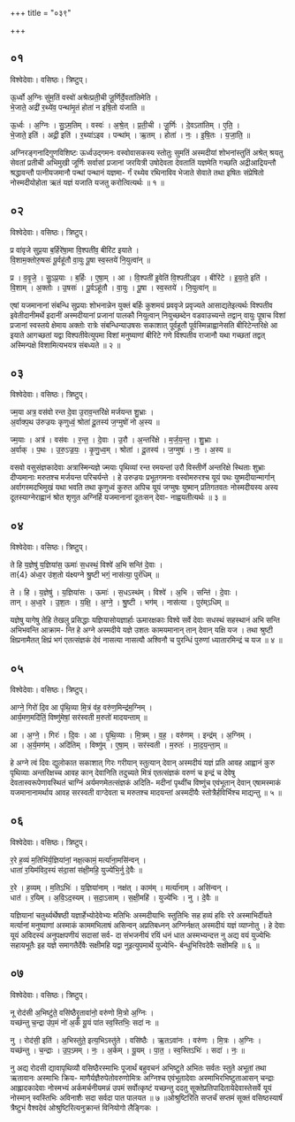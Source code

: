 +++
title = "०३९"

+++


## ०१
विश्वेदेवाः। वसिष्ठः। त्रिष्टुप्।

ऊ॒र्ध्वो अ॒ग्निः सु॑म॒तिं वस्वो॑ अश्रेत्प्रती॒ची जू॒र्णिर्दे॒वता॑तिमेति ।  
भे॒जाते॒ अद्री॑ र॒थ्ये॑व॒ पन्था॑मृ॒तं होता॑ न इषि॒तो य॑जाति ॥

ऊ॒र्ध्वः । अ॒ग्निः । सु॒ऽम॒तिम् । वस्वः॑ । अ॒श्रे॒त् । प्र॒ती॒ची । जू॒र्णिः । दे॒वऽता॑तिम् । ए॒ति॒ ।  
भे॒जाते॒ इति॑ । अद्री॒ इति॑ । र॒थ्या॑ऽइव । पन्था॑म् । ऋ॒तम् । होता॑ । नः॒ । इ॒षि॒तः । य॒जा॒ति॒ ॥

अग्निरङ्गनादिगुणविशिष्टः ऊर्ध्वउद्गमनः वस्वोवासकस्य स्तोतुः सुमतिं अस्मदीयां शोभनांस्तुतिं अश्रेत् श्रयतु सेवतां प्रतीची अभिमुखी जूर्णिः सर्वासां प्रजानां जरयित्री उषोदेवता देवतातिं यज्ञमेति गच्छति अद्रीआद्रियन्तौ श्रद्धावन्तौ पत्नीयजमानौ पन्थां पन्थानं यज्ञमा- र्गं रथ्येव रथिनाविव भेजाते सेवाते तथा इषितः संप्रेषितो नोस्मदीयोहोता ऋतं यज्ञं यजाति यजतु करोत्वित्यर्थः ॥ १ ॥

## ०२
विश्वेदेवाः। वसिष्ठः। त्रिष्टुप्।

प्र वा॑वृजे सुप्र॒या ब॒र्हिरे॑षा॒मा वि॒श्पती॑व॒ बीरि॑ट इयाते ।  
वि॒शाम॒क्तोरु॒षसः॑ पू॒र्वहू॑तौ वा॒युः पू॒षा स्व॒स्तये॑ नि॒युत्वा॑न् ॥

प्र । व॒वृ॒जे॒ । सु॒ऽप्र॒याः । ब॒र्हिः । ए॒षा॒म् । आ । वि॒श्पती॑ इ॒वेति॑ वि॒श्पती॑ऽइव । बीरि॑टे । इ॒या॒ते॒ इति॑ ।  
वि॒शाम् । अ॒क्तोः । उ॒षसः॑ । पू॒र्वऽहू॑तौ । वा॒युः । पू॒षा । स्व॒स्तये॑ । नि॒युत्वा॑न् ॥

एषां यजमानानां संबन्धि सुप्रयाः शोभनान्नेन युक्तं बर्हिः कुशमयं प्रववृजे प्रवृज्यते आसाद्यतेइत्यर्थः विश्पतीव इवेतीदानीमर्थे इदानीं अस्मदीयानां प्रजानां पालकौ नियुत्वान् नियुच्छब्देन वडवाउच्यन्ते तद्वान् वायुः पूषाच विशां प्रजानां स्वस्तये क्षेमाय अक्तोः रात्रेः संबन्धिन्याउषसः सकाशात् पूर्वहूतौ पूर्वस्मिन्नाह्वानेसति बीरिटेन्तरिक्षे आ इयाते आगच्छतां यद्वा विश्पतीवेत्युपमा विशां मनुष्याणां बीरिटे गणे विश्पतीव राजानौ यथा गच्छतां तद्वत् अस्मिन्पक्षे विशामित्यभयत्र संबध्यते ॥ २ ॥

## ०३
विश्वेदेवाः। वसिष्ठः। त्रिष्टुप्।

ज्म॒या अत्र॒ वस॑वो रन्त दे॒वा उ॒राव॒न्तरि॑क्षे मर्जयन्त शु॒भ्राः ।  
अ॒र्वाक्प॒थ उ॑रुज्रयः कृणुध्वं॒ श्रोता॑ दू॒तस्य॑ ज॒ग्मुषो॑ नो अ॒स्य ॥

ज्म॒याः । अत्र॑ । वस॑वः । र॒न्त॒ । दे॒वाः । उ॒रौ । अ॒न्तरि॑क्षे । म॒र्ज॒य॒न्त॒ । शु॒भ्राः ।  
अ॒र्वाक् । प॒थः । उ॒रु॒ऽज्र॒यः॒ । कृ॒णु॒ध्व॒म् । श्रोता॑ । दू॒तस्य॑ । ज॒ग्मुषः॑ । नः॒ । अ॒स्य ॥

वसवो वसुसंज्ञकादेवाः अत्रास्मिन्यज्ञे ज्मयाः पृथिव्यां रन्त रमयन्तां उरौ विस्तीर्णे अन्तरिक्षे स्थिताः शुभ्राः दीप्यमानाः मरुतश्च मर्जयन्त परिचर्यन्ते । हे उरुज्रयः प्रभूतगमनाः वस्वोमरुरश्च यूयं पथः युष्मदीयान्मार्गान् अर्वागस्मदभिमुखं यथा भवति तथा कृणुध्वं कुरुत अपिच यूयं जग्मुषः युष्मान् प्रतिगतवतः नोस्मदीयस्य अस्य दूतस्याग्नेराह्वानं श्रोत शृणुत अग्निर्हि यजमानानां दूतःसन् देवा- नाह्वयतीत्यर्थः ॥ ३ ॥

## ०४
विश्वेदेवाः। वसिष्ठः। त्रिष्टुप्।

ते हि य॒ज्ञेषु॑ य॒ज्ञिया॑स॒ ऊमाः॑ स॒धस्थं॒ विश्वे॑ अ॒भि सन्ति॑ दे॒वाः ।  
ता{4} अ॑ध्व॒र उ॑श॒तो य॑क्ष्यग्ने श्रु॒ष्टी भगं॒ नास॑त्या॒ पुरं॑धिम् ॥

ते । हि । य॒ज्ञेषु॑ । य॒ज्ञिया॑सः । ऊमाः॑ । स॒धऽस्थ॑म् । विश्वे॑ । अ॒भि । सन्ति॑ । दे॒वाः ।  
तान् । अ॒ध्व॒रे । उ॒श॒तः । य॒क्षि॒ । अ॒ग्ने॒ । श्रु॒ष्टी । भग॑म् । नास॑त्या । पुर॑म्ऽधिम् ॥

यज्ञेषु यागेषु तेहि तेखलु प्रसिद्धाः यज्ञियासोयज्ञार्हाः ऊमारक्षकाः विश्वे सर्वे देवाः सधस्थं सहस्थानं अभि सन्ति अभिभवन्ति आक्राम- न्ति हे अग्ने अस्मदीये यज्ञे उशतः कामयमानान् तान् देवान् यक्षि यज । तथा श्रुष्टी क्षिप्रनामैतत् क्षिप्रं भगं एतत्संज्ञकं देवं नासत्या नासत्यौ अश्विनौ च पुरन्धिं पुरुणां ध्यातारमिन्द्रं च यज ॥ ४ ॥

## ०५
विश्वेदेवाः। वसिष्ठः। त्रिष्टुप्।

आग्ने॒ गिरो॑ दि॒व आ पृ॑थि॒व्या मि॒त्रं व॑ह॒ वरु॑ण॒मिन्द्र॑म॒ग्निम् ।  
आर्य॒मण॒मदि॑तिं॒ विष्णु॑मेषां॒ सर॑स्वती म॒रुतो॑ मादयन्ताम् ॥

आ । अ॒ग्ने॒ । गिरः॑ । दि॒वः । आ । पृ॒थि॒व्याः । मि॒त्रम् । व॒ह॒ । वरु॑णम् । इन्द्र॑म् । अ॒ग्निम् ।  
आ । अ॒र्य॒मण॑म् । अदि॑तिम् । विष्णु॑म् । ए॒षा॒म् । सर॑स्वती । म॒रुतः॑ । मा॒द॒य॒न्ता॒म् ॥

हे अग्ने त्वं दिवः द्युलोकात सकाशात् गिरः गरीयान् स्तुत्यान् देवान् अस्मदीयं यज्ञं प्रति आवह आह्वानं कुरु पृथिव्याः अन्तरिक्षच्च आवह कान् देवानिति तदुच्यते मित्रं एतत्संज्ञकं वरुणं च इन्द्रं च देवेषु देवतास्वरूपेणावस्थितं चाग्निं अर्यमणमेतत्संज्ञकं अदिति- मदीनां पृथ्वींच विष्णुंच एवंभूतान् देवान् एषामस्माकं यजमानानामर्थाय आवह सरस्वती वाग्देवता च मरुतश्च मादयन्तां अस्मदीयैः स्तोत्रैर्हविर्भिश्च माद्यन्तु ॥ ५ ॥

## ०६
विश्वेदेवाः। वसिष्ठः। त्रिष्टुप्।

र॒रे ह॒व्यं म॒तिभि॑र्य॒ज्ञिया॑नां॒ नक्ष॒त्कामं॒ मर्त्या॑ना॒मसि॑न्वन् ।  
धाता॑ र॒यिम॑विद॒स्यं स॑दा॒सां स॑क्षी॒महि॒ युज्ये॑भि॒र्नु दे॒वैः ॥

र॒रे । ह॒व्यम् । म॒तिऽभिः॑ । य॒ज्ञिया॑नाम् । नक्ष॑त् । काम॑म् । मर्त्या॑नाम् । असि॑न्वन् ।  
धात॑ । र॒यिम् । अ॒वि॒ऽद॒स्यम् । स॒दा॒ऽसाम् । स॒क्षी॒महि॑ । युज्ये॑भिः । नु । दे॒वैः ॥

यज्ञियानां चतुर्थ्यर्थेषष्ठी यज्ञार्हेभ्योदेवेभ्यः मतिभिः अस्मदीयाभिः स्तुतिभिः सह हव्यं हविः ररे अस्माभिर्दीयते मर्त्यानां मनुष्याणां अस्माकं काममभिलाषं असिन्वन् अप्रतिबध्नन् अग्निर्नक्षत् अस्मदीयं यज्ञं व्याप्नोतु । हे देवाः यूयं अविदस्यं अनुपक्षपणीयं सदासां सर्व- दा संभजनीयं रयिं धनं धात अस्मभ्यन्दत्त नु अद्य वयं युज्येभिः सहायभूतैः इह यज्ञे समागतैर्देवैः सक्षीमहि यद्वा नुइत्युपमार्थे युज्येभि- र्बन्धुभिरिवदेवैः सक्षीमहि ॥ ६ ॥

## ०७
विश्वेदेवाः। वसिष्ठः। त्रिष्टुप्।

नू रोद॑सी अ॒भिष्टु॑ते॒ वसि॑ष्ठैरृ॒तावा॑नो॒ वरु॑णो मि॒त्रो अ॒ग्निः ।  
यच्छ॑न्तु च॒न्द्रा उ॑प॒मं नो॑ अ॒र्कं यू॒यं पा॑त स्व॒स्तिभिः॒ सदा॑ नः ॥

नु । रोद॑सी॒ इति॑ । अ॒भिस्तु॑ते॒ इत्य॒भिऽस्तु॑ते । वसि॑ष्ठैः । ऋ॒तऽवा॑नः । वरु॑णः । मि॒त्रः । अ॒ग्निः ।  
यच्छ॑न्तु । च॒न्द्राः । उ॒प॒ऽमम् । नः॒ । अ॒र्कम् । यू॒यम् । पा॒त॒ । स्व॒स्तिऽभिः॑ । सदा॑ । नः॒ ॥

नु अद्य रोदसी द्यावापृथिव्यौ वसिष्ठैरस्माभिः पूजार्थं बहुवचनं अभिष्टुते अभितः सर्वतः स्तुते अभूतां तथा ऋतावानः अस्माभिः क्रिय- माणैर्यज्ञैरुपेतोवरुणोमित्रः अग्निश्च एवंभूतादेवाः अस्माभिरभिष्टुताआसन् चन्द्राः आह्लादकादेवाः नोस्मभ्यं अर्कमर्चनीयमन्नं उपमं सर्वोत्कृष्टं यच्छन्तु ददतु सूक्तेप्रतिपादितायेदेवास्तेसर्वे यूयं नोस्मान् स्वस्तिभिः अविनाशैः सदा सर्वदा पात पालयत ॥ ७ ॥ओश्रुष्टिरिति सप्तर्चं सप्तमं सूक्तं वसिष्ठस्यार्षं त्रैष्टुभं वैश्वदेवं ओश्रुष्टिरित्यनुक्रान्तं विनियोगो लैङ्गिकः ।